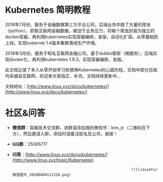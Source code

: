 # Kubernetes 简明教程

2016年7月份，服务于金融数据第三方平台公司，后端业务中跑了大量的爬虫（python），抓取互联网金融数据，被迫于业务压力，将每个爬虫封装为独立的docker容器，再利用kubernetes实现容器编排，发版，自动化扩容。从零基础到上线，实现kubernet 1.4版本集群落地生产环境。

2018年3月份，服务于知名互联网金融公司，基于dubbo框架（微服务），后端实现docker化，再利用kubernetes 1.9.3，实现容器编排，发版。

此文档记录了本人从零开始学习和使用Kubernetes的心路历程，文档中部分总结均采摘自互联网，欢迎来大家指正，补充。文档持续更新中...

文档地址：[http://www.linux.xyz/docs/kubernetes/](http://www.linux.xyz/docs/kubernetes/)

# 社区&问答

* **微信群**：容器技术交流群，进群请添加我的微信号：kim\_jc（二维码在下方），然后邀请入群，添加时请备注姓名及公司，谢谢！
* **QQ群**：25065717
* **问答**：[http://www.linux.xyz/docs/kubernetes/](http://www.linux.xyz/topic/Kubernetes)  

                                                            ![](/assets/微信图片_20180404111318.png)

